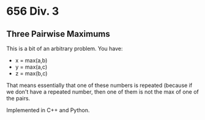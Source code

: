 # 656 Div. 3

## Three Pairwise Maximums

This is a bit of an arbitrary problem. You have: 

* x = max(a,b)
* y = max(a,c)
* z = max(b,c)

That means essentially that one of these numbers is repeated (because if we
don't have a repeated number, then one of them is not the max of one of the
pairs.

Implemented in C++ and Python.
